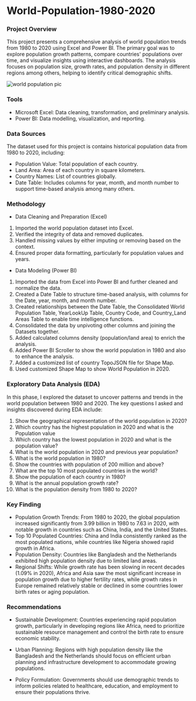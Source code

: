 # World-Population-1980-2020

### Project Overview

This project presents a comprehensive analysis of world population trends from 1980 to 2020 using Excel and Power BI. The primary goal was to explore population growth patterns, compare countries' populations over time, and visualize insights using interactive dashboards. The analysis focuses on population size, growth rates, and population density in different regions among others, helping to identify critical demographic shifts.

![world population pic](https://github.com/user-attachments/assets/1cf02cde-0e3c-4370-9c6c-daab8f618faf)


### Tools 

- Microsoft Excel: Data cleaning, transformation, and preliminary analysis.
- Power BI: Data modelling, visualization, and reporting.

### Data Sources
The dataset used for this project is contains historical population data from 1980 to 2020, including:

- Population Value: Total population of each country.
- Land Area: Area of each country in square kilometers.
- Country Names: List of countries globally.
- Date Table: Includes columns for year, month, and month number to support time-based analysis among many others.

### Methodology

- Data Cleaning and Preparation (Excel)
1. Imported the world population dataset into Excel.
2. Verified the integrity of data and removed duplicates.
3. Handled missing values by either imputing or removing based on the context.
4. Ensured proper data formatting, particularly for population values and years.

- Data Modeling (Power BI)

1. Imported the data from Excel into Power BI and further cleaned and normalize the data.
2. Created a Date Table to structure time-based analysis, with columns for the Date, year, month, and month number.
3. Created relationships between the Date Table, the Consolidated World Population Table, YearLookUp Table, Country Code, and Country_Land Areas Table to enable time intelligence functions.
4. Consolidated the data by unpivoting other columns and joining the Datasets together.
5. Added calculated columns density (population/land area) to enrich the analysis.
6. Added Power BI Scroller to show the world population in 1980 and also to enhance the analysis.
7. Added a customized list of country TopoJSON file for Shape Map.
8. Used customized Shape Map to show World Population in 2020. 

### Exploratory Data Analysis (EDA)
In this phase, I explored the dataset to uncover patterns and trends in the world population between 1980 and 2020. The key questions I asked and insights discovered during EDA include:
1.	Show the geographical representation of the world population in 2020?
2.	Which country has the highest population in 2020 and what is the Population value
3.	 Which country has the lowest population in 2020 and what is the population value?
4.	 What is the world population in 2020 and previous year population?
5.	 What is the world population in 1980?
6.	Show the countries with population of 200 million and above?
7.	What are the top 10 most populated countries in the world?
8.	Show the population of each country in 1980?
9.	What is the annual population growth rate?
10.	What is the population density from 1980 to 2020?




### Key Finding
- Population Growth Trends: From 1980 to 2020, the global population increased significantly from 3.99 billion in 1980 to 7.63 in 2020, with notable growth in countries such as China, India, and the United States.
- Top 10 Populated Countries: China and India consistently ranked as the most populated nations, while countries like Nigeria showed rapid growth in Africa.
- Population Density: Countries like Bangladesh and the Netherlands exhibited high population density due to limited land areas.
- Regional Shifts: While growth rate has been slowing in recent decades (1.09% in 2020), Africa and Asia saw the most significant increase in population growth due to higher fertility rates, while growth rates in Europe remained relatively stable or declined in some countries lower birth rates or aging population.

### Recommendations
- Sustainable Development: Countries experiencing rapid population growth, particularly in developing regions like Africa, need to prioritize sustainable resource management and control the birth rate to ensure economic stability.

- Urban Planning: Regions with high population density like the Bangladesh and the Netherlands should focus on efficient urban planning and infrastructure development to accommodate growing populations.

- Policy Formulation: Governments should use demographic trends to inform policies related to healthcare, education, and employment to ensure their populations thrive.
